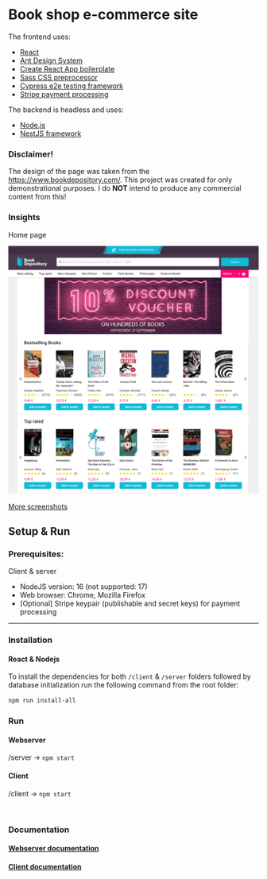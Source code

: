 # Book shop e-commerce site

The frontend uses:
* [React](https://reactjs.org/)
* [Ant Design System](https://ant.design/components/overview/)
* [Create React App boilerplate](https://create-react-app.dev/)
* [Sass CSS preprocessor](https://sass-lang.com/)
* [Cypress e2e testing framework](https://www.cypress.io/)
* [Stripe payment processing](https://stripe.com/)

The backend is headless and uses:
* [Node.js](https://nodejs.org/en/)
* [NestJS framework](https://nestjs.com/)


### Disclaimer!

The design of the page was taken from the https://www.bookdepository.com/. This project was created for only demonstrational purposes. I do **NOT** intend to produce any commercial content from this!

### Insights

Home page

<img src="./documentation/screenshots/client/landing.png">

[More screenshots](./documentation/screenshots/client/README.md)


## Setup & Run

### Prerequisites:
Client & server
- NodeJS version: 16 (not supported: 17)
- Web browser: Chrome, Mozilla Firefox
- [Optional] Stripe keypair (publishable and secret keys) for payment processing

<hr>

### Installation

#### React & Nodejs
To install the dependencies for both `/client` & `/server` folders followed by database initialization run the following command from the root folder: <br>

```bash
npm run install-all
```

### Run

#### Webserver

/server -> `npm start`

#### Client

/client -> `npm start`

<br />  

### Documentation

#### [Webserver documentation](./server/README.md)

#### [Client documentation](./client/README.md)

<br />  